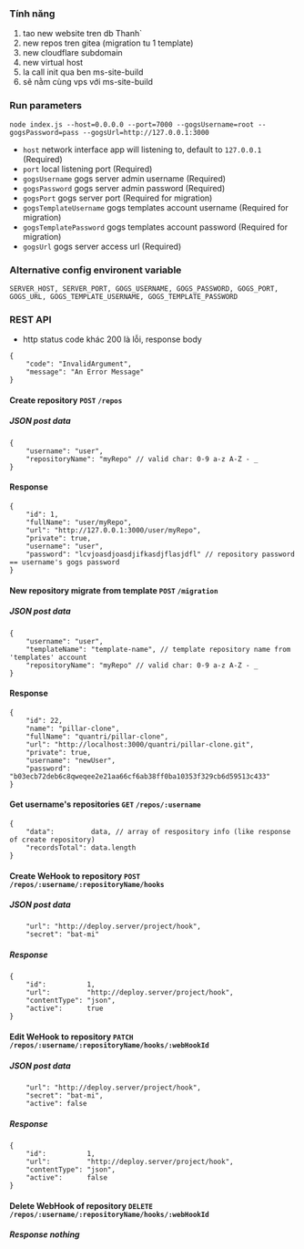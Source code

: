 ### Tính năng

1. tao new website tren db Thanh`
2. new repos tren gitea (migration tu 1 template)
3. new cloudflare subdomain
4. new virtual host
5. la call init qua ben ms-site-build
6. sẽ nằm cùng vps với ms-site-build

### Run parameters
`node index.js --host=0.0.0.0 --port=7000 --gogsUsername=root --gogsPassword=pass --gogsUrl=http://127.0.0.1:3000`
* `host` network interface app will listening to, default to `127.0.0.1` (Required)
* `port` local listening port (Required)
* `gogsUsername` gogs server admin username (Required)
* `gogsPassword` gogs server admin password (Required)
* `gogsPort` gogs server port (Required for migration)
* `gogsTemplateUsername` gogs templates account username (Required for migration)
* `gogsTemplatePassword` gogs templates account password (Required for migration)
* `gogsUrl` gogs server access url (Required)

### Alternative config environent variable
`SERVER_HOST, SERVER_PORT, GOGS_USERNAME, GOGS_PASSWORD, GOGS_PORT, GOGS_URL, GOGS_TEMPLATE_USERNAME, GOGS_TEMPLATE_PASSWORD`

### REST API
* http status code khác 200 là lỗi, response body
```
{
    "code": "InvalidArgument",
    "message": "An Error Message"
}
```

#### Create repository `POST` `/repos`
##### JSON post data
```
{
    "username": "user",
    "repositoryName": "myRepo" // valid char: 0-9 a-z A-Z - _
}
```
#### Response
```
{
    "id": 1,
    "fullName": "user/myRepo",
    "url": "http://127.0.0.1:3000/user/myRepo",
    "private": true,
    "username": "user",
    "password": "lcvjoasdjoasdjifkasdjflasjdfl" // repository password == username's gogs password
}
```

#### New repository migrate from template `POST` `/migration`
##### JSON post data
```
{
    "username": "user",
    "templateName": "template-name", // template repository name from 'templates' account
    "repositoryName": "myRepo" // valid char: 0-9 a-z A-Z - _
}
```
#### Response
```
{
	"id": 22,
	"name": "pillar-clone",
	"fullName": "quantri/pillar-clone",
	"url": "http://localhost:3000/quantri/pillar-clone.git",
	"private": true,
	"username": "newUser",
	"password": "b03ecb72deb6c8qweqee2e21aa66cf6ab38ff0ba10353f329cb6d59513c433"
}
```

#### Get username's repositories `GET` `/repos/:username`
```
{
    "data":         data, // array of respository info (like response of create repository)
    "recordsTotal": data.length
}
```

#### Create WeHook to repository `POST` `/repos/:username/:repositoryName/hooks`
##### JSON post data
```
    "url": "http://deploy.server/project/hook",
    "secret": "bat-mi"
```
##### Response
```
{
    "id":          1,
    "url":         "http://deploy.server/project/hook",
    "contentType": "json",
    "active":      true
}
```

#### Edit WeHook to repository `PATCH` `/repos/:username/:repositoryName/hooks/:webHookId`
##### JSON post data
```
    "url": "http://deploy.server/project/hook",
    "secret": "bat-mi",
    "active": false
```
##### Response
```
{
    "id":          1,
    "url":         "http://deploy.server/project/hook",
    "contentType": "json",
    "active":      false
}
```

#### Delete WebHook of repository `DELETE` `/repos/:username/:repositoryName/hooks/:webHookId`
##### Response nothing
